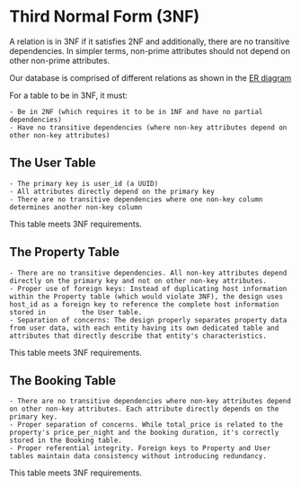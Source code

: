 # Third Normal Form (3NF)

A relation is in 3NF if it satisfies 2NF and additionally, there are no transitive dependencies. In simpler terms, non-prime attributes should not depend on other non-prime attributes. 

Our database is comprised of different relations as shown in the [ER diagram](https://github.com/AgnesNM/airbnb-clone-project/blob/main/ERD/Database%20Specification%20-%20AirBnB.drawio.png)

For a table to be in 3NF, it must:

    - Be in 2NF (which requires it to be in 1NF and have no partial dependencies)
    - Have no transitive dependencies (where non-key attributes depend on other non-key attributes)

## The User Table   

    - The primary key is user_id (a UUID)
    - All attributes directly depend on the primary key
    - There are no transitive dependencies where one non-key column determines another non-key column
    
This table meets 3NF requirements.

## The Property Table 

    - There are no transitive dependencies. All non-key attributes depend directly on the primary key and not on other non-key attributes.
    - Proper use of foreign keys: Instead of duplicating host information within the Property table (which would violate 3NF), the design uses host_id as a foreign key to reference the complete host information stored in         the User table.
    - Separation of concerns: The design properly separates property data from user data, with each entity having its own dedicated table and attributes that directly describe that entity's characteristics.
    
This table meets 3NF requirements.

## The Booking Table 

    - There are no transitive dependencies where non-key attributes depend on other non-key attributes. Each attribute directly depends on the primary key.
    - Proper separation of concerns. While total_price is related to the property's price_per_night and the booking duration, it's correctly stored in the Booking table.
    - Proper referential integrity. Foreign keys to Property and User tables maintain data consistency without introducing redundancy.

This table meets 3NF requirements.
